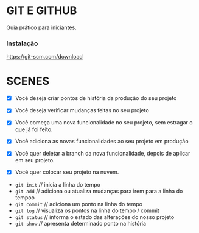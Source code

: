# GIT E GITHUB

Guia prático para iniciantes.

### Instalação

https://git-scm.com/download

# SCENES 

- [x] Você deseja criar pontos de história da produção do seu projeto
- [x] Você deseja verificar mudanças feitas no seu projeto

- [x] Você começa uma nova funcionalidade no seu projeto, sem estragar o que já foi feito.

- [x] Você adiciona as novas funcionalidades ao seu projeto em produção

- [x] Você quer deletar a branch da nova funcionalidade, depois de aplicar em seu projeto.

- [x] Você quer colocar seu projeto na nuvem.

* `git init` // inicia a linha do tempo
* `git add` // adiciona ou atualiza mudanças para irem para a linha do tempoo
* `git commit` // adiciona um ponto na linha do tempo
* `git log` // visualiza os pontos na linha do tempo / commit
* `git status` // informa o estado das alterações do nosso projeto
* `git show` // apresenta determinado ponto na história
